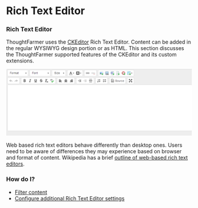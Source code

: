 # Rich Text Editor

### Rich Text Editor

ThoughtFarmer uses the [CKEditor](http://ckeditor.com/) Rich Text Editor. Content can be added in the regular WYSIWYG design portion or as HTML. This section discusses the ThoughtFarmer supported features of the CKEditor and its custom extensions.

![](../../../.gitbook/assets/1%20%28112%29.png)



Web based rich text editors behave differently than desktop ones. Users need to be aware of differences they may experience based on browser and format of content. Wikipedia has a brief [outline of web-based rich text editors](http://en.wikipedia.org/wiki/Online_rich-text_editor).  
 

### How do I?

* [Filter content](filter-content.md)
* [Configure additional Rich Text Editor settings](configure-additional-rich-text-editor-settings.md)

